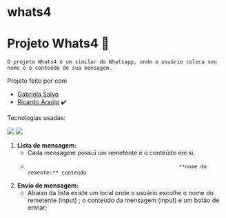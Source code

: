 # whats4

# Projeto Whats4 :iphone:


```
O projeto Whats4 é um similar do Whatsapp, onde o usuário coloca seu nome e o conteúdo de sua mensagem.

```
Projeto feito por com 
* [Gabriela Salvo](https://github.com/gabrielasalvo) 
* [Ricardo Araújo](https://github.com/araujoricardo) :heavy_check_mark:


Tecnologias usadas:

<img src="https://img.shields.io/static/v1?label=javascript&message=language&color=yellow&style=for-the-badge&logo=JAVASCRIPT"/>
<img src="https://img.shields.io/static/v1?label=react&message=lib&color=blue&style=for-the-badge&logo=REACT"/>


1. **Lista de mensagem:**
    - Cada mensagem possui um remetente e o conteúdo em si.
    -
                                                           **nome do remente:** conteúdo

2. **Envio de mensagem:**
    - Abaixo da lista existe um local onde o usuário escolhe o nome do remetente (input) ; o conteúdo da mensagem (input) e um botão de enviar;
    
